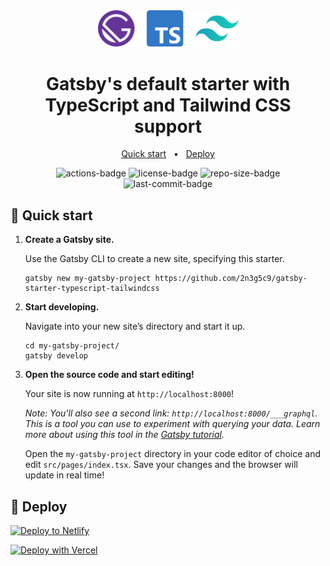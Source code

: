 <div align="center">
  <img alt="gatsby-starter-typescript-tailwindcss" src="./docs/logo.svg" width="225" />
</div>

<h1 align="center">
  Gatsby's default starter with TypeScript and Tailwind CSS support
</h1>

<p align="center">
    <a href="#-quick-start">Quick start</a>
    &nbsp; • &nbsp;
    <a href="#-deploy">Deploy</a>
</p>

<p align="center">
<img src="https://github.com/2n3g5c9/gatsby-starter-typescript-tailwindcss/workflows/Checks%20on%20Push/badge.svg" alt="actions-badge"/>
<img src="https://img.shields.io/github/license/2n3g5c9/gatsby-starter-typescript-tailwindcss" alt="license-badge">
<img src="https://img.shields.io/github/repo-size/2n3g5c9/gatsby-starter-typescript-tailwindcss" alt="repo-size-badge">
<img src="https://img.shields.io/github/last-commit/2n3g5c9/gatsby-starter-typescript-tailwindcss" alt="last-commit-badge">
</p>

## 🚀 Quick start

1.  **Create a Gatsby site.**

    Use the Gatsby CLI to create a new site, specifying this starter.

    ```shell
    gatsby new my-gatsby-project https://github.com/2n3g5c9/gatsby-starter-typescript-tailwindcss
    ```

2.  **Start developing.**

    Navigate into your new site’s directory and start it up.

    ```shell
    cd my-gatsby-project/
    gatsby develop
    ```

3.  **Open the source code and start editing!**

    Your site is now running at `http://localhost:8000`!

    _Note: You'll also see a second link: _`http://localhost:8000/___graphql`_. This is a tool you can use to experiment with querying your data. Learn more about using this tool in the [Gatsby tutorial](https://www.gatsbyjs.com/tutorial/part-five/#introducing-graphiql)._

    Open the `my-gatsby-project` directory in your code editor of choice and edit `src/pages/index.tsx`. Save your changes and the browser will update in real time!

## 💫 Deploy

[![Deploy to Netlify](https://www.netlify.com/img/deploy/button.svg)](https://app.netlify.com/start/deploy?repository=https://github.com/2n3g5c9/gatsby-starter-typescript-tailwindcss)

[![Deploy with Vercel](https://vercel.com/button)](https://vercel.com/import/project?template=https://github.com/2n3g5c9/gatsby-starter-typescript-tailwindcss)

